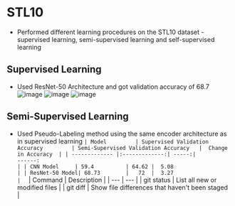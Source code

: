 # STL10

* Performed different learning procedures on the STL10 dataset - supervised learning, semi-supervised learning and self-supervised learning

## Supervised Learning 
* Used ResNet-50 Architecture and got validation accuracy of 68.7
![image](https://user-images.githubusercontent.com/56354373/147820288-fe83a08b-62bc-4ba3-88b6-2a10c476df63.png)
![image](https://user-images.githubusercontent.com/56354373/147820297-5f38a357-ebdf-48e2-a6dd-1971ea3e2939.png)
![image](https://user-images.githubusercontent.com/56354373/147820300-aa912ce1-bb22-4e07-a9f4-a06ecd314f2b.png)

## Semi-Supervised Learning 
* Used Pseudo-Labeling method using the same encoder architecture as in supervised learning 
`| Model         | Supervised Validation Accuracy         | Semi-Supervised Validation Accuracy   |  Change in Accuracy  |
| ------------- |:-------------:| -----:|                     ------:                                                                       |
| CNN Model     | 59.4          | 64.62 |  5.08                                                                         |
| ResNet-50 Model| 68.73        |   72  |  3.27                                                                         | 
`
| Command | Description |
| --- | --- |
| git status | List all new or modified files |
| git diff | Show file differences that haven't been staged |
